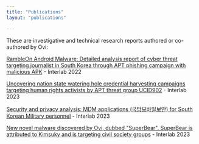 ```yaml
---
title: "Publications"
layout: "publications"

---
```


These are investigative and technical research reports authored or co-authored by Ovi:

[RambleOn Android Malware: Detailed analysis report of cyber threat targeting journalist in South Korea through APT phishing campaign with malicious APK](https://interlab.or.kr/archives/2567) - Interlab 2022

[Uncovering nation state watering hole credential harvesting campaigns targeting human rights activists by APT threat group UCID902](https://interlab.or.kr/archives/18979) - Interlab 2023

[Security and privacy analysis: MDM applications (국방모바일보안) for South Korean Military personnel](https://interlab.or.kr/archives/19264) - Interlab 2023

[New novel malware discovered by Ovi, dubbed "SuperBear". SuperBear is attributed to Kimsuky and is targeting civil society groups](https://interlab.or.kr/archives/19416) - Interlab 2023